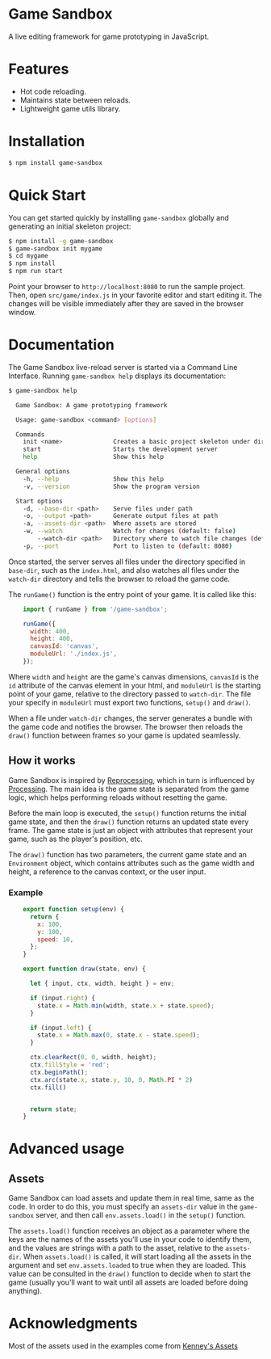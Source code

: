 
# Game Sandbox

A live editing framework for game prototyping in JavaScript.

# Features

  - Hot code reloading.
  - Maintains state between reloads.
  - Lightweight game utils library.


# Installation

```sh
$ npm install game-sandbox
```


# Quick Start

You can get started quickly by installing `game-sandbox` globally and generating an initial skeleton project:

```sh
$ npm install -g game-sandbox
$ game-sandbox init mygame
$ cd mygame
$ npm install
$ npm run start
```

Point your browser to `http://localhost:8080` to run the sample project. Then, open `src/game/index.js` in your favorite editor and start editing it. The changes will be visible immediately after they are saved in the browser window.

# Documentation

The Game Sandbox live-reload server is started via a Command Line Interface. Running `game-sandbox help` displays its documentation:

```sh
$ game-sandbox help

  Game Sandbox: A game prototyping framework

  Usage: game-sandbox <command> [options]

  Commands
    init <name>              Creates a basic project skeleton under directory <name>
    start                    Starts the development server
    help                     Show this help

  General options
    -h, --help               Show this help
    -v, --version            Show the program version

  Start options
    -d, --base-dir <path>    Serve files under path
    -o, --output <path>      Generate output files at path
    -a, --assets-dir <path>  Where assets are stored
    -w, --watch              Watch for changes (default: false)
        --watch-dir <path>   Directory where to watch file changes (default: base-dir)
    -p, --port               Port to listen to (default: 8080)
```

Once started, the server serves all files under the directory specified in `base-dir`, such as the `index.html`, and also watches all files under the `watch-dir` directory and tells the browser to reload the game code.

The `runGame()` function is the entry point of your game. It is called like this:

```js
    import { runGame } from '/game-sandbox';

    runGame({
      width: 400,
      height: 400,
      canvasId: 'canvas',
      moduleUrl: './index.js',
    });
```

Where `width` and `height` are the game's canvas dimensions, `canvasId` is the `id` attribute of the canvas element in your html, and `moduleUrl` is the starting point of your game, relative to the directory passed to `watch-dir`. The file your specify in `moduleUrl` must export two functions, `setup()` and `draw()`.

When a file under `watch-dir` changes, the server generates a bundle with the game code and notifies the browser. The browser then reloads the `draw()` function between frames so your game is updated seamlessly.

## How it works

Game Sandbox is inspired by [Reprocessing](https://github.com/Schmavery/reprocessing), which in turn is influenced by [Processing](https://processing.org/). The main idea is the game state is separated from the game logic, which helps performing reloads without resetting the game.

Before the main loop is executed, the `setup()` function returns the initial game state, and then the `draw()` function returns an updated state every frame. The game state is just an object with
attributes that represent your game, such as the player's position, etc.

The `draw()` function has two parameters, the current game state and an `Environment` object, which contains attributes such as the game width and height, a reference to the canvas context, or the
user input.

### Example

```js
    export function setup(env) {
      return {
        x: 100,
        y: 100,
        speed: 10,
      };
    }

    export function draw(state, env) {

      let { input, ctx, width, height } = env;

      if (input.right) {
        state.x = Math.min(width, state.x + state.speed);
      }

      if (input.left) {
        state.x = Math.max(0, state.x - state.speed);
      }

      ctx.clearRect(0, 0, width, height);
      ctx.fillStyle = 'red';
      ctx.beginPath();
      ctx.arc(state.x, state.y, 10, 0, Math.PI * 2)
      ctx.fill()


      return state;
    }
```

# Advanced usage

## Assets

Game Sandbox can load assets and update them in real time, same as the code. In order to do this, you must specify an `assets-dir` value in the `game-sandbox` server, and then call `env.assets.load()` in the `setup()` function.

The `assets.load()` function receives an object as a parameter where the keys are the names of the assets you'll use in your code to identify them, and the values are strings with a path to the asset, relative to the `assets-dir`. When `assets.load()` is called, it will start loading all the assets in the argument and set `env.assets.loaded` to true when they are loaded. This value can be consulted in the `draw()` function to decide when to start the game (usually you'll want to wait until all assets are loaded before doing anything).

# Acknowledgments

Most of the assets used in the examples come from [Kenney's Assets](https://kenney.nl)

